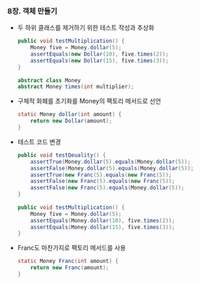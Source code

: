 ### 8장. 객체 만들기
- 두 하위 클래스를 제거하기 위한 테스트 작성과 추상화

    ```java
    public void testMultiplication() {
        Money five = Money.dollar(5);
        assertEquals(new Dollar(10), five.times(2));
        assertEquals(new Dollar(15), five.times(3));
    }
        
    abstract class Money
    abstract Money times(int multiplier);
    ```

- 구체적 화폐를 초기화를 Money의 팩토리 메서드로 선언

    ```java
    static Money dollar(int amount) {
        return new Dollar(amount);
    }
    ```

- 테스트 코드 변경

    ```java
    public void testQeuality() {
        assertTrue(Money.dollar(5).equals(Money.dollar(5));
        assertFalse(Money.dollar(5).equals(Money.dollar(5));
        assertTrue(new Franc(5).equals(new Franc(5));
        assertFalse(new Franc(5).equals(new Franc(5));
        assertFalse(new Franc(5).equals(Money.dollar(5));
    }
        
    public void testMultiplication() {
        Money five = Money.dollar(5);
        assertEquals(Money.dollar(10), five.times(2));
        assertEquals(Money.dollar(15), five.times(3));
    }
    ```

- Franc도 마찬가지로 팩토리 메서드를 사용

    ```java
    static Money Franc(int amount) {
        return new Franc(amount);
    }
    ```